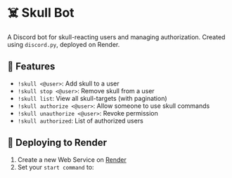 # ☠️ Skull Bot

A Discord bot for skull-reacting users and managing authorization. Created using `discord.py`, deployed on Render.

## 🔧 Features

- `!skull <@user>`: Add skull to a user
- `!skull stop <@user>`: Remove skull from a user
- `!skull list`: View all skull-targets (with pagination)
- `!skull authorize <@user>`: Allow someone to use skull commands
- `!skull unauthorize <@user>`: Revoke permission
- `!skull authorized`: List of authorized users

## 🚀 Deploying to Render

1. Create a new Web Service on [Render](https://render.com)
2. Set your `start command` to:
